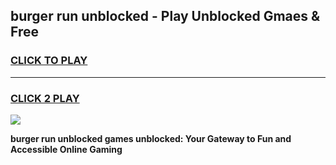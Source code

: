 
## burger run unblocked - Play Unblocked Gmaes & Free
<h3>
<a href="https://news.freeplayer.one?title=burger_run_unblocked&ref=23F">CLICK TO PLAY</a></h3>
<hr>

<h3>
<a href="https://news.freeplayer.one?title=burger_run_unblocked&ref=23F">CLICK 2 PLAY</a>
  
</h3>

<a href="https://news.freeplayer.one?title=burger_run_unblocked&ref=23F/"><img src="https://clearcache.store/games.png"></a>


**burger run unblocked games unblocked: Your Gateway to Fun and Accessible Online Gaming**
